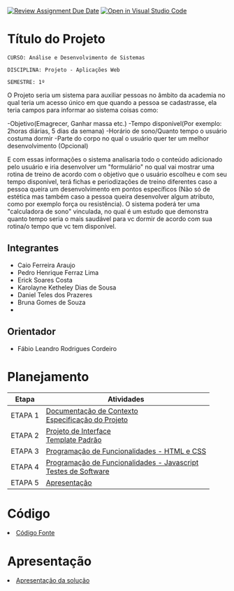 [![Review Assignment Due Date](https://classroom.github.com/assets/deadline-readme-button-24ddc0f5d75046c5622901739e7c5dd533143b0c8e959d652212380cedb1ea36.svg)](https://classroom.github.com/a/lBgKY70F)
[![Open in Visual Studio Code](https://classroom.github.com/assets/open-in-vscode-718a45dd9cf7e7f842a935f5ebbe5719a5e09af4491e668f4dbf3b35d5cca122.svg)](https://classroom.github.com/online_ide?assignment_repo_id=11691172&assignment_repo_type=AssignmentRepo)
# Título do Projeto

`CURSO: Análise e Desenvolvimento de Sistemas`

`DISCIPLINA: Projeto - Aplicações Web`

`SEMESTRE: 1º`

O Projeto seria um sistema para auxiliar pessoas no âmbito da academia no qual teria um acesso único em que quando a pessoa se cadastrasse, ela teria campos para informar ao sistema coisas como:

-Objetivo(Emagrecer, Ganhar massa etc.)
-Tempo disponível(Por exemplo: 2horas diárias, 5 dias da semana) 
-Horário de sono/Quanto tempo o usuário costuma dormir
-Parte do corpo no qual o usuário quer ter um melhor desenvolvimento (Opcional)

E com essas informações o sistema analisaria todo o conteúdo adicionado pelo usuário e iria desenvolver um "formulário" no qual vai mostrar uma rotina de treino de acordo com o objetivo que o usuário escolheu e com seu tempo disponível, terá fichas e periodizações de treino diferentes caso a pessoa queira um desenvolvimento em pontos específicos (Não só de estética mas também caso a pessoa queira desenvolver algum atributo, como por exemplo força ou resistência). O sistema poderá ter uma "calculadora de sono" vinculada, no qual é um estudo que demonstra quanto tempo seria o mais saudável para vc dormir de acordo com sua rotina/o tempo que vc tem disponível.

## Integrantes

* Caio Ferreira Araujo
* Pedro Henrique Ferraz Lima
* Erick Soares Costa
* Karolayne Ketheley Dias de Sousa
* Daniel Teles dos Prazeres
* Bruna Gomes de Souza
* 

## Orientador

* Fábio Leandro Rodrigues Cordeiro

# Planejamento

| Etapa         | Atividades |
|  :----:   | ----------- |
| ETAPA 1         |[Documentação de Contexto](docs/context.md) <br> [Especificação do Projeto](docs/especification.md) |
| ETAPA 2         |[Projeto de Interface](docs/interface.md) <br> [Template Padrão](docs/template.md) |
| ETAPA 3         |[Programação de Funcionalidades - HTML e CSS](docs/development.md) |
| ETAPA 4        |[Programação de Funcionalidades - Javascript](docs/development.md) <br> [Testes de Software ](docs/tests.md) |
| ETAPA 5         | [Apresentação](presentation/README.md) |

# Código

<li><a href="src/README.md"> Código Fonte</a></li>

# Apresentação

<li><a href="presentation/README.md"> Apresentação da solução</a></li>
